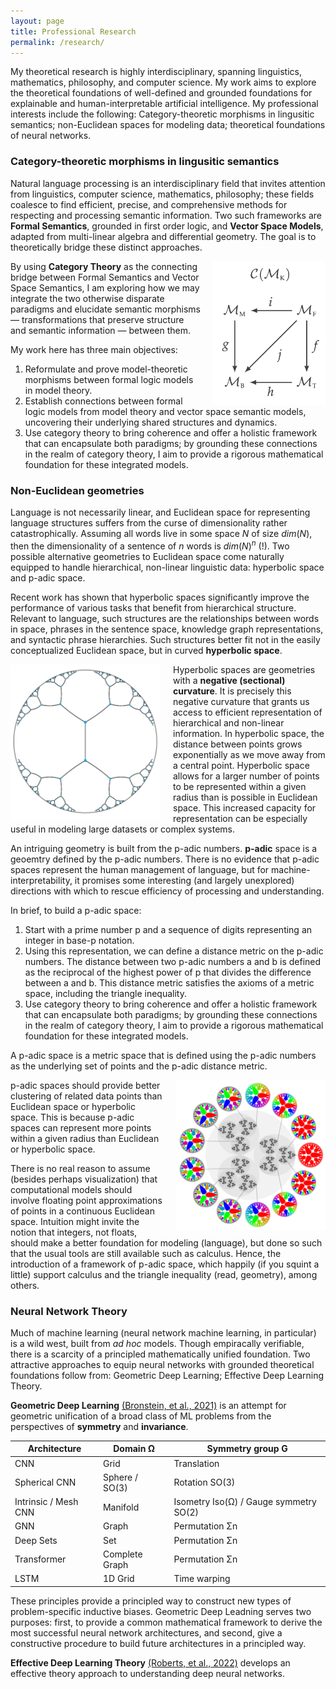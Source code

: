 ```yaml
---
layout: page
title: Professional Research
permalink: /research/
---
```


My theoretical research is highly interdisciplinary, spanning linguistics, mathematics, philosophy, and computer science. My work aims to explore the theoretical foundations of well-defined and grounded foundations for explainable and human-interpretable artificial intelligence. My professional interests include the following: Category-theoretic morphisms in lingusitic semantics; non-Euclidean spaces for modeling data; theoretical foundations of neural networks.

### Category-theoretic morphisms in lingusitic semantics

Natural language processing is an interdisciplinary field that invites attention from linguistics, computer science, mathematics, philosophy; these fields coalesce to find efficient, precise, and comprehensive methods for respecting and processing semantic information. Two such frameworks are **Formal Semantics**, grounded in first order logic, and **Vector Space Models**, adapted from multi-linear algebra and differential geometry. The goal is to theoretically bridge these distinct approaches.

<img src="/assets/catmod.png" alt="Category of formal models" style="float: right; margin-left: 20px; width: 180px;">

By using **Category Theory** as the connecting bridge between Formal Semantics and Vector Space Semantics, I am exploring how we may integrate the two otherwise disparate paradigms and elucidate semantic morphisms — transformations that preserve structure and semantic information — between them.

My work here has three main objectives:

1. Reformulate and prove model-theoretic morphisms between formal logic models in model theory.
2. Establish connections between formal logic models from model theory and vector space semantic models, uncovering their underlying shared structures and dynamics.
3. Use category theory to bring coherence and offer a holistic framework that can encapsulate both paradigms; by grounding these connections in the realm of category theory, I aim to provide a rigorous mathematical foundation for these integrated models.

### Non-Euclidean geometries

Language is not necessarily linear, and Euclidean space for representing language structures suffers from the curse of dimensionality rather catastrophically. Assuming all words live in some space $N$ of size $dim(N)$, then the dimensionality of a sentence of $n$ words is $dim(N)^n$ (!). Two possible alternative geometries to Euclidean space come naturally equipped to handle hierarchical, non-linear linguistic data: hyperbolic space and p-adic space.

Recent work has shown that hyperbolic spaces significantly improve the performance of various tasks that benefit from hierarchical structure. Relevant to language, such structures are the relationships between words in space, phrases in the sentence space, knowledge graph representations, and syntactic phrase hierarchies. Such structures better fit not in the easily conceptualized Euclidean space, but in curved **hyperbolic space**.

<img src="/assets/hyperbolic.png" alt="Hyperbolic space" style="float: left; margin-right: 20px; width: 240px;">

Hyperbolic spaces are geometries with a **negative (sectional) curvature**. It is precisely this negative curvature that grants us access to efficient representation of hierarchical and non-linear information. In hyperbolic space, the distance between points grows exponentially as we move away from a central point. Hyperbolic space allows for a larger number of points to be represented within a given radius than is possible in Euclidean space. This increased capacity for representation can be especially useful in modeling large datasets or complex systems.

An intriguing geometry is built from the p-adic numbers. **p-adic** space is a geoemtry defined by the p-adic numbers. There is no evidence that p-adic spaces represent the human management of language, but for machine-interpretability, it promises some interesting (and largely unexplored) directions with which to rescue efficiency of processing and understanding.

In brief, to build a p-adic space:

1. Start with a prime number p and a sequence of digits representing an integer in base-p notation.
2. Using this representation, we can define a distance metric on the p-adic numbers. The distance between two p-adic numbers a and b is defined as the reciprocal of the highest power of p that divides the difference between a and b. This distance metric satisfies the axioms of a metric space, including the triangle inequality.
3. Use category theory to bring coherence and offer a holistic framework that can encapsulate both paradigms; by grounding these connections in the realm of category theory, I aim to provide a rigorous mathematical foundation for these integrated models.

A p-adic space is a metric space that is defined using the p-adic numbers as the underlying set of points and the p-adic distance metric.

<img src="/assets/padic.png" alt="3-adic space" style="float: right; margin-left: 20px; width: 240px;">

p-adic spaces should provide better clustering of related data points than Euclidean space or hyperbolic space. This is because p-adic spaces can represent more points within a given radius than Euclidean or hyperbolic space.

There is no real reason to assume (besides perhaps visualization) that computational models should involve floating point approximations of points in a continuous Euclidean space. Intuition might invite the notion that integers, not floats, should make a better foundation for modeling (language), but done so such that the usual tools are still available such as calculus. Hence, the introduction of a framework of p-adic space, which happily (if you squint a little) support calculus and the triangle inequality (read, geometry), among others.

### Neural Network Theory

Much of machine learning (neural network machine learning, in particular) is a wild west, built from _ad hoc_ models. Though empiracally verifiable, there is a scarcity of a principled mathematically unified foundation. Two attractive approaches to equip neural networks with grounded theoretical foundations follow from: Geometric Deep Learning; Effective Deep Learning Theory.

**Geometric Deep Learning** [(Bronstein, et al., 2021)](https://arxiv.org/abs/2104.13478) is an attempt for geometric unification of a broad class of ML problems from the perspectives of **symmetry** and **invariance**. 

| Architecture          | Domain Ω           | Symmetry group G                  |
|-----------------------|--------------------|----------------------------------|
| CNN                   | Grid               | Translation                       |
| Spherical CNN         | Sphere / SO(3)     | Rotation SO(3)                    |
| Intrinsic / Mesh CNN  | Manifold           | Isometry Iso(Ω) / Gauge symmetry SO(2) |
| GNN                   | Graph              | Permutation Σn                   |
| Deep Sets             | Set                | Permutation Σn                   |
| Transformer           | Complete Graph     | Permutation Σn                   |
| LSTM                  | 1D Grid            | Time warping                      |


These principles provide a principled way to construct new types of problem-specific inductive biases. Geometric Deep Leadning serves two purposes: first, to provide a common mathematical framework to derive the most successful neural network architectures, and second, give a constructive procedure to build future architectures in a principled way.

**Effective Deep Learning Theory** [(Roberts, et al., 2022)](https://arxiv.org/abs/2106.10165) develops an effective theory approach to understanding deep neural networks.
